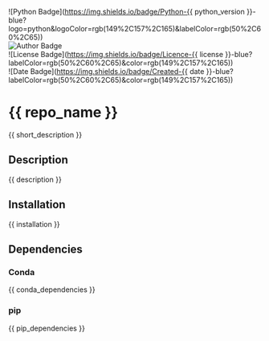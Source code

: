 ![Python Badge](https://img.shields.io/badge/Python-{{ python_version }}-blue?logo=python&logoColor=rgb(149%2C157%2C165)&labelColor=rgb(50%2C60%2C65))  
![Author Badge](https://img.shields.io/badge/Author-Benoit_Dehapiot-blue?labelColor=rgb(50%2C60%2C65)&color=rgb(149%2C157%2C165))  
![License Badge](https://img.shields.io/badge/Licence-{{ license }}-blue?labelColor=rgb(50%2C60%2C65)&color=rgb(149%2C157%2C165))  
![Date Badge](https://img.shields.io/badge/Created-{{ date }}-blue?labelColor=rgb(50%2C60%2C65)&color=rgb(149%2C157%2C165))  

# {{ repo_name }}
{{ short_description }}
## Description
{{ description }}
## Installation
{{ installation }}
## Dependencies
### Conda
{{ conda_dependencies }}
### pip
{{ pip_dependencies }}